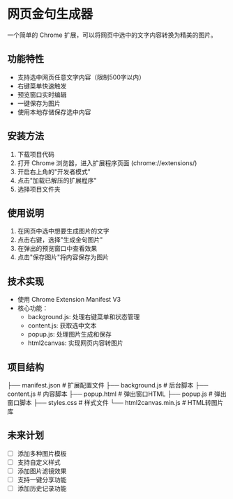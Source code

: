 # 网页金句生成器

一个简单的 Chrome 扩展，可以将网页中选中的文字内容转换为精美的图片。

## 功能特性

- 支持选中网页任意文字内容（限制500字以内）
- 右键菜单快速触发
- 预览窗口实时编辑
- 一键保存为图片
- 使用本地存储保存选中内容

## 安装方法

1. 下载项目代码
2. 打开 Chrome 浏览器，进入扩展程序页面 (chrome://extensions/)
3. 开启右上角的"开发者模式"
4. 点击"加载已解压的扩展程序"
5. 选择项目文件夹

## 使用说明

1. 在网页中选中想要生成图片的文字
2. 点击右键，选择"生成金句图片"
3. 在弹出的预览窗口中查看效果
4. 点击"保存图片"将内容保存为图片

## 技术实现

- 使用 Chrome Extension Manifest V3
- 核心功能：
  - background.js: 处理右键菜单和状态管理
  - content.js: 获取选中文本
  - popup.js: 处理图片生成和保存
  - html2canvas: 实现网页内容转图片

## 项目结构 

├── manifest.json # 扩展配置文件
├── background.js # 后台脚本
├── content.js # 内容脚本
├── popup.html # 弹出窗口HTML
├── popup.js # 弹出窗口脚本
├── styles.css # 样式文件
└── html2canvas.min.js # HTML转图片库

## 未来计划

- [ ] 添加多种图片模板
- [ ] 支持自定义样式
- [ ] 添加图片滤镜效果
- [ ] 支持一键分享功能
- [ ] 添加历史记录功能